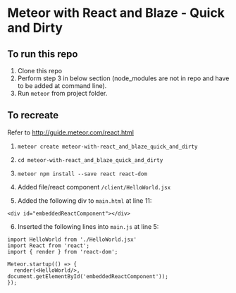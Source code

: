 # Meteor with React and Blaze - Quick and Dirty

## To run this repo
1. Clone this repo
2. Perform step 3 in below section (node_modules are not in repo and have to be added at command line).
3. Run ```meteor``` from project folder.

## To recreate
Refer to http://guide.meteor.com/react.html

1. ```meteor create meteor-with-react_and_blaze_quick_and_dirty```

2. ```cd meteor-with-react_and_blaze_quick_and_dirty```

3. ```meteor npm install --save react react-dom```

4. Added file/react component ```/client/HelloWorld.jsx```

5. Added the following div to ```main.html``` at line 11:

  ```<div id="embeddedReactComponent"></div>```

6. Inserted the following lines into ```main.js``` at line 5:

```
import HelloWorld from './HelloWorld.jsx'
import React from 'react';
import { render } from 'react-dom';

Meteor.startup(() => {
  render(<HelloWorld/>, document.getElementById('embeddedReactComponent'));
});
```
